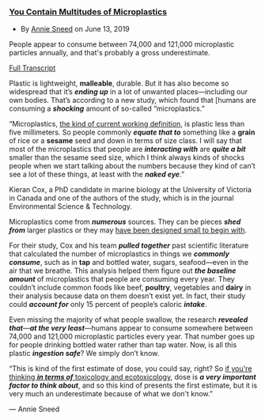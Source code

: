 ### [You Contain Multitudes of Microplastics](https://www.scientificamerican.com/podcast/episode/you-contain-multitudes-of-microplastics/)

- By [Annie Sneed](https://www.scientificamerican.com/author/annie-sneed/) on June 13, 2019

People appear to consume between 74,000 and 121,000 microplastic particles annually, and that's probably a gross underestimate.

[Full Transcript ](https://www.scientificamerican.com/podcast/episode/you-contain-multitudes-of-microplastics/#)

Plastic is lightweight, **malleable**, durable. But it has also become so widespread that it’s ***ending up*** in a lot of unwanted places—including our own bodies.  That’s according to a new study, which found that [humans are consuming a ***shocking*** amount of so-called “microplastics.”

“Microplastics, <ins>the kind of current working definition</ins>, is plastic less than five millimeters. So people commonly ***equate that to*** something like a **grain** of rice or a **sesame** seed and down in terms of size class. I will say that most of the microplastics that people are ***interacting with*** are ***quite a bit*** smaller than the sesame seed size, which I think always kinds of shocks people when we start talking about the numbers because they kind of can’t see a lot of these things, at least with the ***naked eye***.”

Kieran Cox, a PhD candidate in marine biology at the University of Victoria in Canada and one of the authors of the study, which is in the journal Environmental Science & Technology.

Microplastics come from ***numerous*** sources. They can be pieces ***shed from*** larger plastics or they may <ins>have been designed small to begin with</ins>.

For their study, Cox and his team ***pulled together*** past scientific literature that calculated the number of microplastics in things we ***commonly consume***, such as in **tap** and bottled water, sugars, seafood—even in the air that we breathe. This analysis helped them figure out ***the baseline amount*** of microplastics that people are consuming every year.  They couldn’t include common foods like beef, **poultry**, vegetables and **dairy** in their analysis because data on them doesn’t exist yet. In fact, their study could ***account for*** only 15 percent of people’s caloric ***intake***.

Even missing the majority of what people swallow, the research ***revealed that***—***at the very least***—humans appear to consume somewhere between 74,000 and 121,000 microplastic particles every year. That number goes up for people drinking bottled water rather than tap water. Now, is all this plastic ***ingestion safe***? We simply don’t know.

“This is kind of the first estimate of dose, you could say, right? So <ins>if you're thinking ***in terms of*** toxicology and ecotoxicology</ins>, dose is ***a very important factor to think about***, and so this kind of presents the first estimate, but it is very much an underestimate because of what we don't know.”

— Annie Sneed